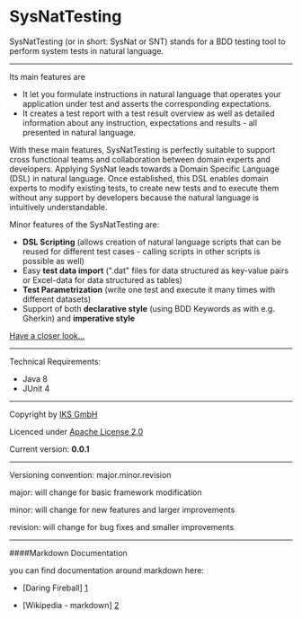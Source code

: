 # SysNatTesting

SysNatTesting (or in short: SysNat or SNT) stands for a BDD testing tool to perform system tests in natural language. 

* * *

Its main features are

- It let you formulate instructions in natural language that operates your application under test and asserts the corresponding expectations.
- It creates a test report with a test result overview as well as detailed information about any instruction, expectations and results - all presented in natural language.

With these main features, SysNatTesting is perfectly suitable to support cross functional teams and collaboration between domain experts and developers. Applying SysNat leads towards a Domain Specific Language (DSL) in natural language.
Once established, this DSL enables domain experts to modify existing tests, to create new tests and to execute them without any support by developers because the natural language is intuitively understandable.

Minor features of the SysNatTesting are:

- **DSL Scripting** (allows creation of natural language scripts that can be reused for different test cases - calling scripts in other scripts is possible as well)
- Easy **test data import** (".dat" files for data structured as key-value pairs or Excel-data for data structured as tables)
- **Test Parametrization** (write one test and execute it many times with different datasets)
- Support of both **declarative style** (using BDD Keywords as with e.g. Gherkin) and **imperative style**


[Have a closer look...](https://github.com/iks-github/SysNatTesting/wiki)

* * *

Technical Requirements:

- Java 8
- JUnit 4


* * *


Copyright by [IKS GmbH](https://www.iks-gmbh.com)

Licenced under [Apache License 2.0](http://www.apache.org/licenses/LICENSE-2.0.html)

Current version: **0.0.1**


* * *


Versioning convention: major.minor.revision

major:    will change for basic framework modification

minor:    will change for new features and larger improvements

revision: will change for bug fixes and smaller improvements


* * *


####Markdown Documentation

you can find documentation around markdown here:
- [Daring Fireball] [1]
- [Wikipedia - markdown] [2]

  [1]: http://daringfireball.net/projects/markdown/syntax
  [2]: http://en.wikipedia.org/wiki/Markdown
